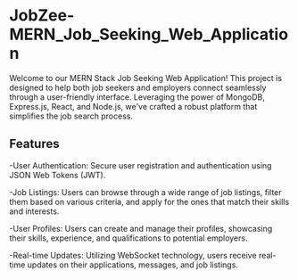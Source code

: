 # JobZee-MERN_Job_Seeking_Web_Application

Welcome to our MERN Stack Job Seeking Web Application! This project is designed to help both job seekers and employers connect seamlessly through a user-friendly interface. Leveraging the power of MongoDB, Express.js, React, and Node.js, we've crafted a robust platform that simplifies the job search process.


## Features

-User Authentication: Secure user registration and authentication using JSON Web Tokens (JWT).

-Job Listings: Users can browse through a wide range of job listings, filter them based on various criteria, and apply for the ones that match their skills and interests.

-User Profiles: Users can create and manage their profiles, showcasing their skills, experience, and qualifications to potential employers.

-Real-time Updates: Utilizing WebSocket technology, users receive real-time updates on their applications, messages, and job listings.
